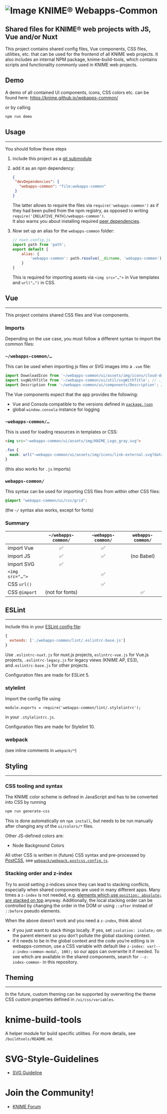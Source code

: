 # ![Image](https://www.knime.com/files/knime_logo_github_40x40_4layers.png) KNIME® Webapps-Common

## Shared files for KNIME® web projects with JS, Vue and/or Nuxt

This project contains shared config files, Vue components, CSS files, utilities, etc. that can be used for the frontend
of all KNIME web projects. It also includes an internal NPM package, knime-build-tools, which contains scripts and functionality
commonly used in KNIME web projects.

## Demo

A demo of all contained UI components, icons, CSS colors etc. can be found here:
https://knime.github.io/webapps-common/

or by calling
```sh
npm run demo
```


## Usage
---
You should follow these steps
 
1. include this project as a [git submodule](https://git-scm.com/book/en/v2/Git-Tools-Submodules)
1. add it as an npm dependency:  
    ```json
    {
     "devDependencies": {
       "webapps-common": "file:webapps-common"
     }
    }
    ```

    The latter allows to require the files via `require('webapps-common')` as if they had been pulled from the npm
    registry, as opposed to writing `require('{RELATIVE_PATH}/webapps-common')`.  
    It also warns you about installing required [peer dependencies].
   
1. Now set up an alias for the `webapps-common` folder:

    ```js
    // nuxt.config.js
    import path from 'path';
    export default {
        alias: {
            'webapps-common': path.resolve(__dirname, 'webapps-common')
        }
    }
    ```

    This is required for importing assets via `<img src="…">` in Vue templates and `url("…")` in CSS.

## Vue
---
This project contains shared CSS files and Vue components.

### **Imports**

Depending on the use case, you must follow a different syntax to import the common files:

### `~/webapps-common/…`

This can be used when importing js files or SVG images into a `.vue` file:

```js
import DownloadIcon from '~/webapps-common/ui/assets/img/icons/cloud-download.svg'; // inline SVG
import svgWithTitle from '~/webapps-common/ui/util/svgWithTitle'; // .js
import Description from '~/webapps-common/ui/components/Description'; // Vue component
```

The Vue components expect that the app provides the following:

- Vue and Consola compatible to the versions defined in [`package.json`](package.json)
- global `window.consola` instance for logging

### `~webapps-common/…`

This is used for loading resources in templates or CSS:

```html
<img src="~webapps-common/ui/assets/img/KNIME_Logo_gray.svg">
```

```css
.foo {
  mask: url("~webapps-common/ui/assets/img/icons/link-external.svg?data") no-repeat 50% 50%; /* inline SVG as base64 */
}
```

(this also works for `.js` imports)

### `webapps-common/`

This syntax can be used for importing CSS files from within other CSS files:

```css
@import "webapps-common/ui/css/grid";
```

(the `~/` syntax also works, except for fonts)

### **Summary**

|                 | `~/webapps-common/` | `~webapps-common/` | `webapps-common/` |
| --------------- |:-------------------:|:------------------:|:-----------------:|
| import Vue      | ✅                   | ✅                  |                   |
| import JS       | ✅                   | ✅                  | (no Babel)        |
| import SVG      | ✅                   |                    |                   |
| `<img src="…">` |                     | ✅                  |                   |
| CSS `url()`     |                     | ✅                  |                   |
| CSS `@import`   | (not for fonts)     |                    | ✅                 |


## ESLint
---
Include this in your [ESLint config file]:

```js
{
  extends: ['./webapps-common/lint/.eslintrc-base.js']
}
```

Use `.eslintrc-nuxt.js` for nuxt.js projects, `eslintrc-vue.js` for Vue.js projects, `.eslintrc-legacy.js`
for legacy views (KNIME AP, ES3), and`.eslintrc-base.js` for other projects.

Configuration files are made for ESLint 5.

### **stylelint**

Import the config file using

```
module.exports = require('webapps-common/lint/.stylelintrc');
```

in your `.stylelintrc.js`.

Configuration files are made for Stylelint 10.

### **webpack**

(see inline comments in `webpack/*`)


## Styling
---
### **CSS tooling and syntax**

The KNIME color scheme is defined in JavaScript and has to be converted into CSS by running

```sh
npm run generate-css
```

This is done automatically on `npm install`, but needs to be run manually after changing any of the `ui/colors/*` files.

Other JS-defined colors are:

- Node Background Colors

All other CSS is written in (future) CSS syntax and pre-processed by [PostCSS], see 
[`webpack/webpack.postcss.config.js`](webpack/webpack.postcss.config.js).

### **Stacking order and z-index**

Try to avoid setting z-indices since they can lead to stacking conflicts, especially when shared components are used in many different apps. Many times a `z-index` is not needed, e.g. [elements which use `position: absolute;` are stacked on top](Stacking) anyway. Additionally, the local stacking order can be controlled by changing the order in the DOM or using `::after` instead of `::before` pseudo elements.

When the above doesn’t work and you need a `z-index`, think about
- if you just want to stack things locally. If yes, set `isolation: isolate;` on the parent element so you don’t pollute the global stacking context.
- if it needs to be in the global context and the code you’re editing is in webapps-common, use a CSS variable with default like `z-index: var(--z-index-common-modal, 100);` so our apps can overwrite it if needed. To see which are available in the shared components, search for `--z-index-common-` in this repository.

## Theming
---
In the future, custom theming can be supported by overwriting the theme CSS custom properties defined in
`/ui/css/variables`.

# knime-build-tools

A helper module for build specific utilities. For more details, see `/buildtools/README.md`.
# SVG-Style-Guidelines
* [SVG Guideline](documentation/SVG-Style-README.md)
# Join the Community!
* [KNIME Forum](https://forum.knime.com/)




[PostCSS]: https://postcss.org/
[postcss-nesting]: https://github.com/jonathantneal/postcss-nesting
[CSS Nesting specification]: https://tabatkins.github.io/specs/css-nesting/#nest-selector
[ESLint config file]: https://eslint.org/docs/user-guide/configuring
[peer dependencies]: https://docs.npmjs.com/files/package.json#peerdependencies
[Stacking]: https://developer.mozilla.org/en-US/docs/Web/CSS/CSS_Positioning/Understanding_z_index/Stacking_without_z-index
